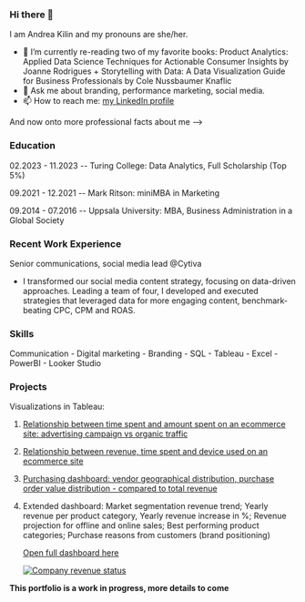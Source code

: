 ### Hi there 👋
I am Andrea Kilin and my pronouns are she/her.

- 🌱 I’m currently re-reading two of my favorite books: Product Analytics: Applied Data Science Techniques for Actionable Consumer Insights by Joanne Rodrigues + Storytelling with Data: A Data Visualization Guide for Business Professionals by Cole Nussbaumer Knaflic
- 💬 Ask me about branding, performance marketing, social media.
- 📫 How to reach me: [my LinkedIn profile](https://www.linkedin.com/in/kilinandrea/)

And now onto more professional facts about me -->

### Education
02.2023 - 11.2023 -- Turing College: Data Analytics, Full Scholarship (Top 5%)

09.2021 - 12.2021 -- Mark Ritson: miniMBA in Marketing

09.2014 - 07.2016 -- Uppsala University: MBA, Business Administration in a Global Society 

### Recent Work Experience
Senior communications, social media lead @Cytiva
- I transformed our social media content strategy, focusing on data-driven approaches. Leading a team of four, I developed and executed strategies that leveraged data for more engaging content, benchmark-beating CPC, CPM and ROAS.

### Skills
Communication - Digital marketing - Branding - SQL - Tableau - Excel - PowerBI - Looker Studio

### Projects
Visualizations in Tableau:

1. [Relationship between time spent and amount spent on an ecommerce site: advertising campaign vs organic traffic](https://public.tableau.com/views/M4S2-CampaignsvsnotcampaignTimespentversusamountspent/Dashboard1?:language=en-US&:display_count=n&:origin=viz_share_link)
2. [Relationship between revenue, time spent and device used on an ecommerce site](https://public.tableau.com/views/M4S1-Graded-AK/Dashboard1?:language=en-US&:display_count=n&:origin=viz_share_link)
3. [Purchasing dashboard: vendor geographical distribution, purchase order value distribution - compared to total revenue](https://public.tableau.com/views/M2S2Presentation/Dashboard1?:language=en-US&:display_count=n&:origin=viz_share_link)
4. Extended dashboard: Market segmentation revenue trend; Yearly revenue per product category, Yearly revenue increase in %; Revenue projection for offline and online sales; Best performing product categories; Purchase reasons from customers (brand positioning)
   
   [Open full dashboard here](https://public.tableau.com/views/M2S1Explanatory1/Dashboard1?:language=en-US&:display_count=n&:origin=viz_share_link) 
   
   
   <div class='tableauPlaceholder' id='viz1695885953513' style='position: relative'><noscript><a href='#'><img alt='Company revenue status ' src='https:&#47;&#47;public.tableau.com&#47;static&#47;images&#47;M2&#47;M2S1Explanatory1&#47;Dashboard1&#47;1_rss.png' style='border: none' /></a></noscript><object class='tableauViz'  style='display:none;'><param name='host_url' value='https%3A%2F%2Fpublic.tableau.com%2F' /> <param name='embed_code_version' value='3' /> <param name='site_root' value='' /><param name='name' value='M2S1Explanatory1&#47;Dashboard1' /><param name='tabs' value='no' /><param name='toolbar' value='yes' /><param name='static_image' value='https:&#47;&#47;public.tableau.com&#47;static&#47;images&#47;M2&#47;M2S1Explanatory1&#47;Dashboard1&#47;1.png' /> <param name='animate_transition' value='yes' /><param name='display_static_image' value='yes' /><param name='display_spinner' value='yes' /><param name='display_overlay' value='yes' /><param name='display_count' value='yes' /><param name='language' value='en-US' /></object></div>                

**This portfolio is a work in progress, more details to come**
